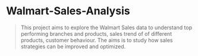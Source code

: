# Walmart-Sales-Analysis
> This project aims to explore the Walmart Sales data to understand top performing branches and products, sales trend of of different products, customer behaviour. The aims is to study how sales strategies can be improved and optimized.
